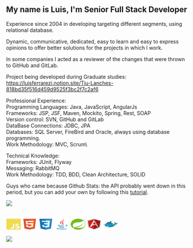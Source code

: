## My name is Luis, I'm Senior Full Stack Developer

Experience since 2004 in developing targeting different segments, using relational database.

Dynamic, communicative, dedicated, easy to learn and easy to express opinions to offer better solutions for the projects in which I work.

In some companies I acted as a reviewer of the changes that were thrown to GitHub and GitLab.

Project being developed during Graduate studies: https://luisferrarezi.notion.site/Tiu-Lanches-818bd35f516d459d9525f3bc2f7c2af6

Professional Experience:\
Programming Languages: Java, JavaScript, AngularJs\
Frameworks: JSP, JSF, Maven, Mockito, Spring, Rest, SOAP\
Version control: SVN, GitHub and GitLab\
DataBase Connections: JDBC, JPA\
Databases: SQL Server, FireBird and Oracle, always using database programming.\
Work Methodology: MVC, Scrum\

Technical Knowledge:\
Frameworks: JUnit, Flyway\
Messaging: RabbitMQ\
Work Methodology: TDD, BDD, Clean Architecture, SOLID

Guys who came because Github Stats: the API probably went down in this period, but you can add your own by following this [tutorial](https://github.com/anuraghazra/github-readme-stats#readme).

![](https://github-readme-stats.vercel.app/api/top-langs/?username=luisferrarezi&layout=compact)

<div style="display: inline_block"><br>
  <img align="center" alt="Luis-Js" height="30" width="40" src="https://raw.githubusercontent.com/devicons/devicon/master/icons/javascript/javascript-plain.svg">   
  <img align="center" alt="Luis-HTML" height="30" width="40" src="https://raw.githubusercontent.com/devicons/devicon/master/icons/html5/html5-original.svg">
  <img align="center" alt="Luis-CSS" height="30" width="40" src="https://raw.githubusercontent.com/devicons/devicon/master/icons/css3/css3-original.svg">  
  <img align="center" alt="Luis-Java" height="30" width="40" src="https://raw.githubusercontent.com/devicons/devicon/master/icons/java/java-original.svg">
  <img align="center" alt="Luis-Spring" height="30" width="40" src="https://raw.githubusercontent.com/devicons/devicon/master/icons/spring/spring-original.svg">
  <img align="center" alt="Luis-AngularJs" height="30" width="40" src="https://raw.githubusercontent.com/devicons/devicon/master/icons/angularjs/angularjs-original.svg">
  <img align="center" alt="Luis-Docker" height="30" width="40" src="https://raw.githubusercontent.com/devicons/devicon/master/icons/docker/docker-original.svg">
</div>
<br> 
<div>     
  <a href="https://www.linkedin.com/in/luis-ferrarezi" target="_blank"><img src="https://img.shields.io/badge/-LinkedIn-%230077B5?style=for-the-badge&logo=linkedin&logoColor=white" target="_blank"></a>
</div>
